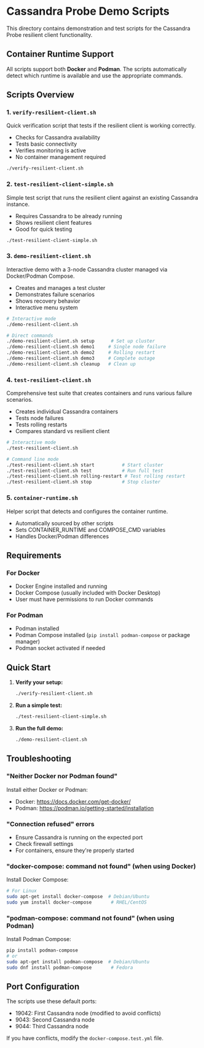 # Cassandra Probe Demo Scripts

This directory contains demonstration and test scripts for the Cassandra Probe resilient client functionality.

## Container Runtime Support

All scripts support both **Docker** and **Podman**. The scripts automatically detect which runtime is available and use the appropriate commands.

## Scripts Overview

### 1. `verify-resilient-client.sh`
Quick verification script that tests if the resilient client is working correctly.
- Checks for Cassandra availability
- Tests basic connectivity
- Verifies monitoring is active
- No container management required

```bash
./verify-resilient-client.sh
```

### 2. `test-resilient-client-simple.sh`
Simple test script that runs the resilient client against an existing Cassandra instance.
- Requires Cassandra to be already running
- Shows resilient client features
- Good for quick testing

```bash
./test-resilient-client-simple.sh
```

### 3. `demo-resilient-client.sh`
Interactive demo with a 3-node Cassandra cluster managed via Docker/Podman Compose.
- Creates and manages a test cluster
- Demonstrates failure scenarios
- Shows recovery behavior
- Interactive menu system

```bash
# Interactive mode
./demo-resilient-client.sh

# Direct commands
./demo-resilient-client.sh setup      # Set up cluster
./demo-resilient-client.sh demo1     # Single node failure
./demo-resilient-client.sh demo2     # Rolling restart
./demo-resilient-client.sh demo3     # Complete outage
./demo-resilient-client.sh cleanup   # Clean up
```

### 4. `test-resilient-client.sh`
Comprehensive test suite that creates containers and runs various failure scenarios.
- Creates individual Cassandra containers
- Tests node failures
- Tests rolling restarts
- Compares standard vs resilient client

```bash
# Interactive mode
./test-resilient-client.sh

# Command line mode
./test-resilient-client.sh start          # Start cluster
./test-resilient-client.sh test           # Run full test
./test-resilient-client.sh rolling-restart # Test rolling restart
./test-resilient-client.sh stop           # Stop cluster
```

### 5. `container-runtime.sh`
Helper script that detects and configures the container runtime.
- Automatically sourced by other scripts
- Sets CONTAINER_RUNTIME and COMPOSE_CMD variables
- Handles Docker/Podman differences

## Requirements

### For Docker
- Docker Engine installed and running
- Docker Compose (usually included with Docker Desktop)
- User must have permissions to run Docker commands

### For Podman
- Podman installed
- Podman Compose installed (`pip install podman-compose` or package manager)
- Podman socket activated if needed

## Quick Start

1. **Verify your setup:**
   ```bash
   ./verify-resilient-client.sh
   ```

2. **Run a simple test:**
   ```bash
   ./test-resilient-client-simple.sh
   ```

3. **Run the full demo:**
   ```bash
   ./demo-resilient-client.sh
   ```

## Troubleshooting

### "Neither Docker nor Podman found"
Install either Docker or Podman:
- Docker: https://docs.docker.com/get-docker/
- Podman: https://podman.io/getting-started/installation

### "Connection refused" errors
- Ensure Cassandra is running on the expected port
- Check firewall settings
- For containers, ensure they're properly started

### "docker-compose: command not found" (when using Docker)
Install Docker Compose:
```bash
# For Linux
sudo apt-get install docker-compose  # Debian/Ubuntu
sudo yum install docker-compose       # RHEL/CentOS
```

### "podman-compose: command not found" (when using Podman)
Install Podman Compose:
```bash
pip install podman-compose
# or
sudo apt-get install podman-compose  # Debian/Ubuntu
sudo dnf install podman-compose       # Fedora
```

## Port Configuration

The scripts use these default ports:
- 19042: First Cassandra node (modified to avoid conflicts)
- 9043: Second Cassandra node
- 9044: Third Cassandra node

If you have conflicts, modify the `docker-compose.test.yml` file.
